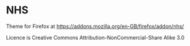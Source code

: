 # NHS

Theme for Firefox at https://addons.mozilla.org/en-GB/firefox/addon/nhs/

Licence is Creative Commons Attribution-NonCommercial-Share Alike 3.0
